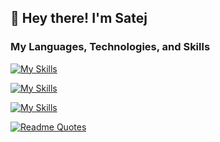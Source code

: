 ## 👋 Hey there! I'm Satej

### My Languages, Technologies, and Skills
[![My Skills](https://skillicons.dev/icons?i=cpp,cs,ts,java,php,py,html,css)](https://skillicons.dev)

[![My Skills](https://skillicons.dev/icons?i=nodejs,react,mysql,pytorch,vite,unity,net,laravel)](https://skillicons.dev)

[![My Skills](https://skillicons.dev/icons?i=visualstudio,vscode,git,github,arduino,bash,raspberrypi,linux)](https://skillicons.dev)

[![Readme Quotes](https://quotes-github-readme.vercel.app/api?type=horizontal&theme=light)](https://github.com/piyushsuthar/github-readme-quotes)
